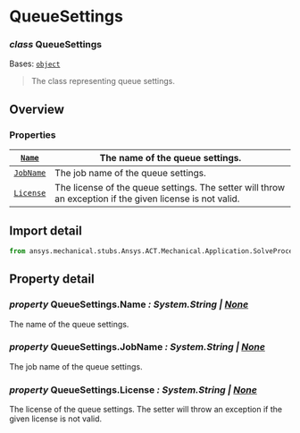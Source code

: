 <a id="queuesettings"></a>

# QueueSettings

<a id="QueueSettings"></a>

### *class* QueueSettings

Bases: [`object`](https://docs.python.org/3/library/functions.html#object)

> The class representing queue settings.

> <!-- !! processed by numpydoc !! -->

<a id="overview"></a>

## Overview

### Properties

| [`Name`](#QueueSettings.Name)       | The name of the queue settings.                                                                           |
|-------------------------------------|-----------------------------------------------------------------------------------------------------------|
| [`JobName`](#QueueSettings.JobName) | The job name of the queue settings.                                                                       |
| [`License`](#QueueSettings.License) | The license of the queue settings.  The setter will throw an exception if the given license is not valid. |

<a id="import-detail"></a>

## Import detail

```python
from ansys.mechanical.stubs.Ansys.ACT.Mechanical.Application.SolveProcessSettings import QueueSettings
```

<a id="property-detail"></a>

## Property detail

<a id="QueueSettings.Name"></a>

### *property* QueueSettings.Name *: System.String | [None](https://docs.python.org/3/library/constants.html#None)*

The name of the queue settings.

<!-- !! processed by numpydoc !! -->

<a id="QueueSettings.JobName"></a>

### *property* QueueSettings.JobName *: System.String | [None](https://docs.python.org/3/library/constants.html#None)*

The job name of the queue settings.

<!-- !! processed by numpydoc !! -->

<a id="QueueSettings.License"></a>

### *property* QueueSettings.License *: System.String | [None](https://docs.python.org/3/library/constants.html#None)*

The license of the queue settings.  The setter will throw an exception if the given license is not valid.

<!-- !! processed by numpydoc !! -->
